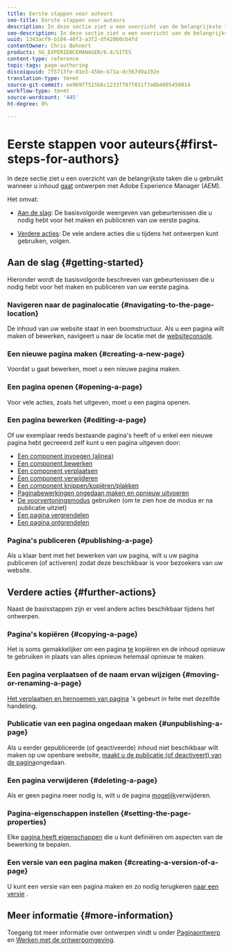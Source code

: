 ```yaml
---
title: Eerste stappen voor auteurs
seo-title: Eerste stappen voor auteurs
description: In deze sectie ziet u een overzicht van de belangrijkste taken die u gebruikt wanneer u begint met het ontwerpen van inhoud met Adobe Experience Manager (AEM).
seo-description: In deze sectie ziet u een overzicht van de belangrijkste taken die u gebruikt wanneer u begint met het ontwerpen van inhoud met Adobe Experience Manager (AEM).
uuid: 1343acf9-b104-40f3-a3f2-df42060cb4fd
contentOwner: Chris Bohnert
products: SG_EXPERIENCEMANAGER/6.4/SITES
content-type: reference
topic-tags: page-authoring
discoiquuid: 7f5713fe-01e3-450e-b71a-dc567d9a192e
translation-type: tm+mt
source-git-commit: ee9b977515b6c1233ff87f011f7a8b4095450814
workflow-type: tm+mt
source-wordcount: '445'
ht-degree: 0%

---
```



# Eerste stappen voor auteurs{#first-steps-for-authors}

In deze sectie ziet u een overzicht van de belangrijkste taken die u gebruikt wanneer u inhoud [gaat](/help/sites-authoring/author.md#concept-of-authoring-and-publishing) ontwerpen met Adobe Experience Manager (AEM).

Het omvat:

* [Aan de slag](#getting-started): De basisvolgorde weergeven van gebeurtenissen die u nodig hebt voor het maken en publiceren van uw eerste pagina.

* [Verdere acties](#further-actions): De vele andere acties die u tijdens het ontwerpen kunt gebruiken, volgen.

## Aan de slag {#getting-started}

Hieronder wordt de basisvolgorde beschreven van gebeurtenissen die u nodig hebt voor het maken en publiceren van uw eerste pagina.

### Navigeren naar de paginalocatie {#navigating-to-the-page-location}

De inhoud van uw website staat in een boomstructuur. Als u een pagina wilt maken of bewerken, navigeert u naar de locatie met de [websiteconsole](/help/sites-classic-ui-authoring/author-env-basic-handling.md#navigating-with-the-websites-console).

### Een nieuwe pagina maken {#creating-a-new-page}

Voordat u gaat bewerken, moet u een nieuwe pagina [](/help/sites-classic-ui-authoring/classic-page-author-manage-pages.md#creating-a-new-page)maken.

### Een pagina openen {#opening-a-page}

Voor vele acties, zoals het uitgeven, moet u een pagina [](/help/sites-classic-ui-authoring/classic-page-author-manage-pages.md#opening-a-page-for-editing)openen.

### Een pagina bewerken {#editing-a-page}

Of uw exemplaar reeds bestaande pagina&#39;s heeft of u enkel een nieuwe pagina hebt gecreeerd zelf kunt u een pagina [](/help/sites-classic-ui-authoring/classic-page-author-edit-content.md) uitgeven door:

* [Een component invoegen (alinea)](/help/sites-classic-ui-authoring/classic-page-author-edit-content.md#inserting-a-component)
* [Een component bewerken](/help/sites-classic-ui-authoring/classic-page-author-edit-content.md#editing-a-component-content-and-properties)
* [Een component verplaatsen](/help/sites-classic-ui-authoring/classic-page-author-edit-content.md#moving-a-component)
* [Een component verwijderen](/help/sites-classic-ui-authoring/classic-page-author-edit-content.md#deleting-a-component)
* [Een component knippen/kopiëren/plakken](/help/sites-classic-ui-authoring/classic-page-author-edit-content.md#cut-copy-paste-a-component)
* [Paginabewerkingen ongedaan maken en opnieuw uitvoeren](/help/sites-classic-ui-authoring/classic-page-author-edit-content.md#undoing-and-redoing-page-edits)
* [De voorvertoningsmodus](/help/sites-classic-ui-authoring/classic-page-author-edit-content.md#previewing-pages) gebruiken (om te zien hoe de modus er na publicatie uitziet)
* [Een pagina vergrendelen](/help/sites-classic-ui-authoring/classic-page-author-edit-content.md#locking-a-page)
* [Een pagina ontgrendelen](/help/sites-classic-ui-authoring/classic-page-author-edit-content.md#unlocking-a-page)

### Pagina&#39;s publiceren {#publishing-a-page}

Als u klaar bent met het bewerken van uw pagina, wilt u uw pagina [](/help/sites-classic-ui-authoring/classic-page-author-publish-pages.md#main-pars-title-10) publiceren (of activeren) zodat deze beschikbaar is voor bezoekers van uw website.

## Verdere acties {#further-actions}

Naast de basisstappen zijn er veel andere acties beschikbaar tijdens het ontwerpen.

### Pagina&#39;s kopiëren {#copying-a-page}

Het is soms gemakkelijker om een pagina [te](/help/sites-classic-ui-authoring/classic-page-author-manage-pages.md#copying-and-pasting-a-page) kopiëren en de inhoud opnieuw te gebruiken in plaats van alles opnieuw helemaal opnieuw te maken.

### Een pagina verplaatsen of de naam ervan wijzigen {#moving-or-renaming-a-page}

[Het verplaatsen en hernoemen van pagina](/help/sites-classic-ui-authoring/classic-page-author-manage-pages.md#moving-or-renaming-page) &#39;s gebeurt in feite met dezelfde handeling.

### Publicatie van een pagina ongedaan maken {#unpublishing-a-page}

Als u eerder gepubliceerde (of geactiveerde) inhoud niet beschikbaar wilt maken op uw openbare website, [maakt u de publicatie (of deactiveert) van de pagina](/help/sites-classic-ui-authoring/classic-page-author-publish-pages.md#unpublishing-a-page)ongedaan.

### Een pagina verwijderen {#deleting-a-page}

Als er geen pagina meer nodig is, wilt u de pagina [mogelijk](/help/sites-classic-ui-authoring/classic-page-author-manage-pages.md#deleting-a-page)verwijderen.

### Pagina-eigenschappen instellen {#setting-the-page-properties}

Elke [pagina heeft eigenschappen](/help/sites-classic-ui-authoring/classic-page-author-edit-page-properties.md) die u kunt definiëren om aspecten van de bewerking te bepalen.

### Een versie van een pagina maken {#creating-a-version-of-a-page}

U kunt een versie van een pagina [](/help/sites-classic-ui-authoring/classic-page-author-work-with-versions.md#creating-a-new-version) maken en zo nodig terugkeren [naar een versie](/help/sites-classic-ui-authoring/classic-page-author-work-with-versions.md#restoring-a-page-version-from-sidekick) .

## Meer informatie {#more-information}

Toegang tot meer informatie over ontwerpen vindt u onder [Paginaontwerp](/help/sites-classic-ui-authoring/classic-page-author.md) en [Werken met de ontwerpomgeving](/help/sites-classic-ui-authoring/author-env.md).
